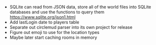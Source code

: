 - SQLite can read from JSON data, store all of the world files into SQLite databases and use the functions to query them
  https://www.sqlite.org/json1.html
- Add lastLogin date to players table
- Separate out circlemud parser into its own project for release
- Figure out emoji to use for the location types
- Maybe later start caching rooms in memory
